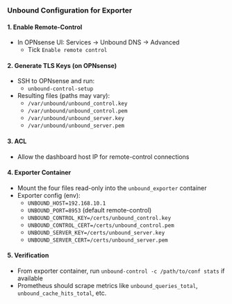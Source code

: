 ### Unbound Configuration for Exporter

#### 1. Enable Remote-Control
- In OPNsense UI: Services → Unbound DNS → Advanced
  - Tick `Enable remote control`

#### 2. Generate TLS Keys (on OPNsense)
- SSH to OPNsense and run:
  - `unbound-control-setup`
- Resulting files (paths may vary):
  - `/var/unbound/unbound_control.key`
  - `/var/unbound/unbound_control.pem`
  - `/var/unbound/unbound_server.key`
  - `/var/unbound/unbound_server.pem`

#### 3. ACL
- Allow the dashboard host IP for remote-control connections

#### 4. Exporter Container
- Mount the four files read-only into the `unbound_exporter` container
- Exporter config (env):
  - `UNBOUND_HOST=192.168.10.1`
  - `UNBOUND_PORT=8953` (default remote-control)
  - `UNBOUND_CONTROL_KEY=/certs/unbound_control.key`
  - `UNBOUND_CONTROL_CERT=/certs/unbound_control.pem`
  - `UNBOUND_SERVER_KEY=/certs/unbound_server.key`
  - `UNBOUND_SERVER_CERT=/certs/unbound_server.pem`

#### 5. Verification
- From exporter container, run `unbound-control -c /path/to/conf stats` if available
- Prometheus should scrape metrics like `unbound_queries_total`, `unbound_cache_hits_total`, etc.
